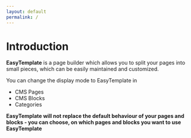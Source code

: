 ```yaml
---
layout: default
permalink: /
---
```


# Introduction

**EasyTemplate** is a page builder which allows you to split your pages into small pieces, which can be easily maintained and customized.


You can change the display mode to EasyTemplate in

- CMS Pages
- CMS Blocks
- Categories

**EasyTemplate will not replace the default behaviour of your pages and blocks - you can choose, on which pages and blocks you want to use EasyTemplate**